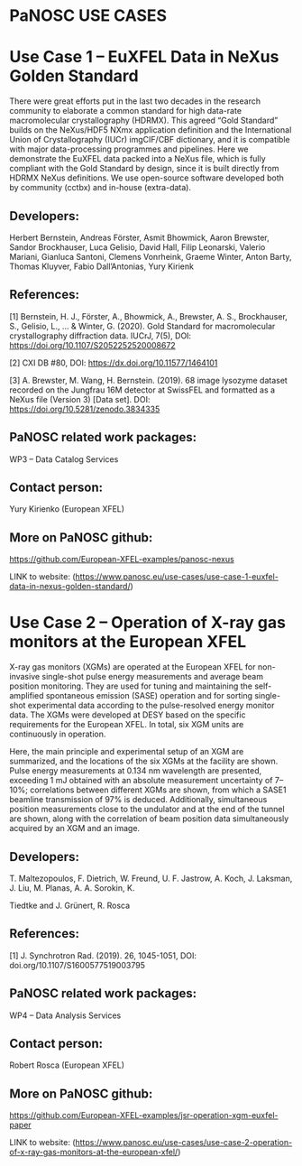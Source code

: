 PaNOSC USE CASES
=========================================================

Use Case 1 – EuXFEL Data in NeXus Golden Standard
=========================================================	
There were great efforts put in the last two decades in the research community to elaborate a common standard for high data-rate macromolecular crystallography (HDRMX). This agreed “Gold Standard” builds on the NeXus/HDF5 NXmx application definition and the International Union of Crystallography (IUCr) imgCIF/CBF dictionary, and it is compatible with major data-processing programmes and pipelines. Here we demonstrate the EuXFEL data packed into a NeXus file, which is fully compliant with the Gold Standard by design, since it is built directly from HDRMX NeXus definitions. We use open-source software developed both by community (cctbx) and in-house (extra-data).

Developers:
------	
Herbert Bernstein, Andreas Förster, Asmit Bhowmick, Aaron Brewster, Sandor Brockhauser, Luca Gelisio, David Hall, Filip Leonarski, Valerio Mariani, Gianluca Santoni, Clemens Vonrheink, Graeme Winter, Anton Barty, Thomas Kluyver, Fabio Dall’Antonias, Yury Kirienk

References:
------	
[1] Bernstein, H. J., Förster, A., Bhowmick, A., Brewster, A. S., Brockhauser, S., Gelisio, L., … & Winter, G. (2020). Gold Standard for macromolecular crystallography diffraction data. IUCrJ, 7(5), DOI: https://doi.org/10.1107/S2052252520008672

[2] CXI DB #80, DOI: https://dx.doi.org/10.11577/1464101

[3] A. Brewster, M. Wang, H. Bernstein. (2019). 68 image lysozyme dataset recorded on the Jungfrau 16M detector at SwissFEL and formatted as a NeXus file (Version 3) [Data set]. DOI: https://doi.org/10.5281/zenodo.3834335

PaNOSC related work packages:
------	
WP3 – Data Catalog Services

Contact person:
------	
Yury Kirienko (European XFEL)

More on PaNOSC github:
------	
https://github.com/European-XFEL-examples/panosc-nexus

LINK to website: (https://www.panosc.eu/use-cases/use-case-1-euxfel-data-in-nexus-golden-standard/)

Use Case 2 – Operation of X-ray gas monitors at the European XFEL
=========================================================	
X-ray gas monitors (XGMs) are operated at the European XFEL for non-invasive single-shot pulse energy measurements and average beam position monitoring. They are used for tuning and maintaining the self-amplified spontaneous emission (SASE) operation and for sorting single-shot experimental data according to the pulse-resolved energy monitor data. The XGMs were developed at DESY based on the specific requirements for the European XFEL. In total, six XGM units are continuously in operation.

Here, the main principle and experimental setup of an XGM are summarized, and the locations of the six XGMs at the facility are shown. Pulse energy measurements at 0.134 nm wavelength are presented, exceeding 1 mJ obtained with an absolute measurement uncertainty of 7–10%; correlations between different XGMs are shown, from which a SASE1 beamline transmission of 97% is deduced. Additionally, simultaneous position measurements close to the undulator and at the end of the tunnel are shown, along with the correlation of beam position data simultaneously acquired by an XGM and an image.

Developers: 
------	
T. Maltezopoulos, F. Dietrich, W. Freund, U. F. Jastrow, A. Koch, J. Laksman, J. Liu, M. Planas, A. A. Sorokin, K.

Tiedtke and J. Grünert, R. Rosca

References:
------	
[1] J. Synchrotron Rad. (2019). 26, 1045-1051, DOI: doi.org/10.1107/S1600577519003795

PaNOSC related work packages:
------	
WP4 – Data Analysis Services

Contact person:
------	
Robert Rosca (European XFEL)

More on PaNOSC github:
------	
https://github.com/European-XFEL-examples/jsr-operation-xgm-euxfel-paper

LINK to website: (https://www.panosc.eu/use-cases/use-case-2-operation-of-x-ray-gas-monitors-at-the-european-xfel/)

